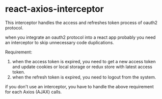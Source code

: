 # react-axios-interceptor
This interceptor handles the access and refreshes token process of oauth2 protocol.

when you integrate an oauth2 protocol into a react app probably you need an interceptor to skip unnecessary code duplications.

Requirement: 
1. when the access token is expired, you need to get a new access token and update cookies or local storage or redux store with latest access token.
2. when the refresh token is expired, you need to logout from the system.

if you don't use an interceptor,  you have to handle the above requirement for each Axios (AJAX) calls. 
